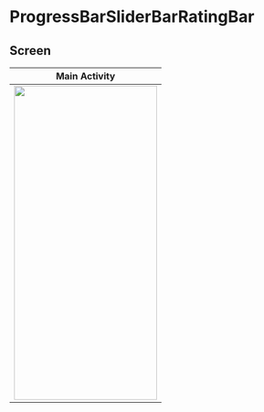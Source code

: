 # ProgressBarSliderBarRatingBar

## Screen

| Main Activity |
| ------ |
|<img src= "https://user-images.githubusercontent.com/63645518/216289179-72b9693f-145f-4845-a5e4-2d5ceab6828c.jpeg" width="250" height="550"/>|
